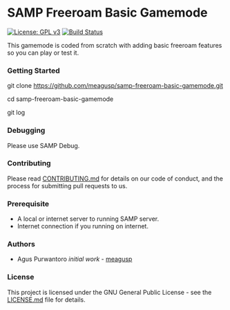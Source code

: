 # SAMP Freeroam Basic Gamemode

[![License: GPL v3](https://img.shields.io/badge/License-GPL%20v3-blue.svg)](https://www.gnu.org/licenses/gpl-3.0) [![Build Status](https://travis-ci.org/meagusp/samp-freeroam-basic-gamemode.svg?branch=master)](https://travis-ci.org/meagusp/samp-freeroam-basic-gamemode)

This gamemode is coded from scratch with adding basic freeroam features so you can play or test it.

### Getting Started

git clone https://github.com/meagusp/samp-freeroam-basic-gamemode.git

cd samp-freeroam-basic-gamemode

git log

### Debugging

Please use SAMP Debug.


### Contributing

Please read [CONTRIBUTING.md](CONTRIBUTING.md) for details on our code of conduct, and the process for submitting pull requests to us.

### Prerequisite

* A local or internet server to running SAMP server.
* Internet connection if you running on internet.

### Authors

* Agus Purwantoro *initial work* - [meagusp](https://github.com/meagusp)

### License

This project is licensed under the GNU General Public License - see the [LICENSE.md](LICENSE) file for details.